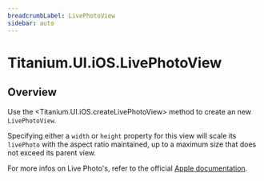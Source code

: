 ```yaml
---
breadcrumbLabel: LivePhotoView
sidebar: auto
---
```


# Titanium.UI.iOS.LivePhotoView

<ProxySummary/>

## Overview

Use the <Titanium.UI.iOS.createLivePhotoView> method to create an new `LivePhotoView`.

Specifying either a `width` or `height` property for this view will scale its `livePhoto` with 
the aspect ratio maintained, up to a maximum size that does not exceed its parent view.

For more infos on Live Photo's, refer to the official [Apple documentation](https://developer.apple.com/documentation/photosui/phlivephotoview).

<ApiDocs/>
